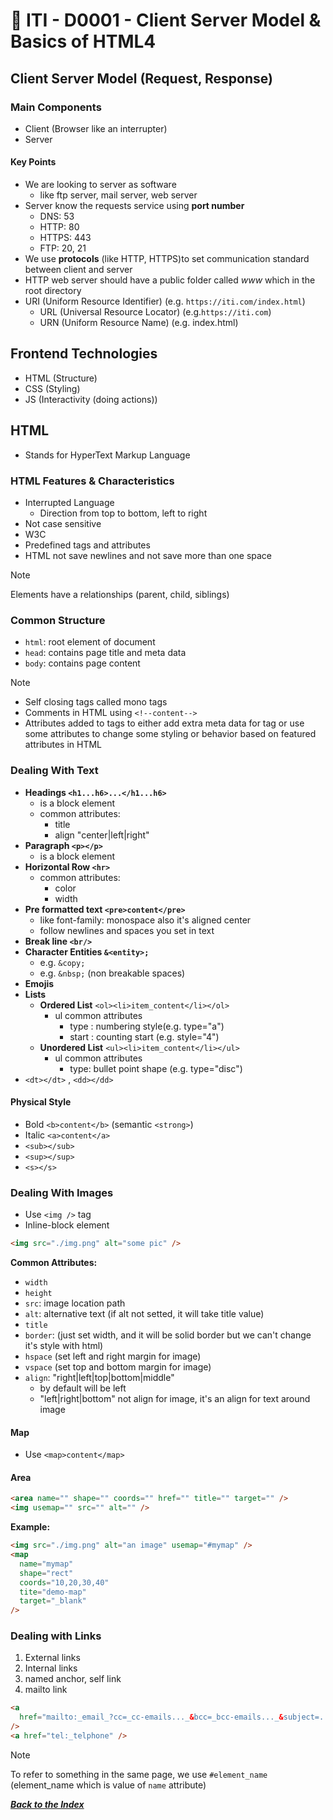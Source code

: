 # 🔖 ITI - D0001 - Client Server Model & Basics of HTML4

## Client Server Model (Request, Response)

### Main Components

- Client (Browser like an interrupter)
- Server

#### Key Points

- We are looking to server as software
  - like ftp server, mail server, web server
- Server know the requests service using **port number**
  - DNS: 53
  - HTTP: 80
  - HTTPS: 443
  - FTP: 20, 21
- We use **protocols** (like HTTP, HTTPS)to set communication standard between client and server
- HTTP web server should have a public folder called _www_ which in the root directory
- URI (Uniform Resource Identifier) (e.g. `https://iti.com/index.html`)
  - URL (Universal Resource Locator) (e.g.`https://iti.com`)
  - URN (Uniform Resource Name) (e.g. index.html)

## Frontend Technologies

- HTML (Structure)
- CSS (Styling)
- JS (Interactivity (doing actions))

## HTML

- Stands for HyperText Markup Language

### HTML Features & Characteristics

- Interrupted Language
  - Direction from top to bottom, left to right
- Not case sensitive
- W3C
- Predefined tags and attributes
- HTML not save newlines and not save more than one space

> [!Note]
> Elements have a relationships (parent, child, siblings)

### Common Structure

- `html`: root element of document
- `head`: contains page title and meta data
- `body`: contains page content

> [!Note]
>
> - Self closing tags called mono tags
> - Comments in HTML using `<!--content-->`
> - Attributes added to tags to either add extra meta data for tag or use some attributes to change some styling or behavior based on featured attributes in HTML

### Dealing With Text

- **Headings `<h1...h6>...</h1...h6>`**
  - is a block element
  - common attributes:
    - title
    - align "center|left|right"
- **Paragraph `<p></p>`**
  - is a block element
- **Horizontal Row `<hr>`**
  - common attributes:
    - color
    - width
- **Pre formatted text `<pre>content</pre>`**
  - like font-family: monospace also it's aligned center
  - follow newlines and spaces you set in text
- **Break line `<br/>`**
- **Character Entities `&<entity>;`**
  - e.g. `&copy;`
  - e.g. `&nbsp;` (non breakable spaces)
- **Emojis**
- **Lists**
  - **Ordered List** `<ol><li>item_content</li></ol>`
    - ul common attributes
      - type : numbering style(e.g. type="a")
      - start : counting start (e.g. style="4")
  - **Unordered List** `<ul><li>item_content</li></ul>`
    - ul common attributes
      - type: bullet point shape (e.g. type="disc")
- `<dt></dt>` , `<dd></dd>`

#### Physical Style

- Bold `<b>content</b>` (semantic `<strong>`)
- Italic `<a>content</a>`
- `<sub></sub>`
- `<sup></sup>`
- `<s></s>`

### Dealing With Images

- Use `<img />` tag
- Inline-block element

```html
<img src="./img.png" alt="some pic" />
```

**Common Attributes:**

- `width`
- `height`
- `src`: image location path
- `alt`: alternative text (if alt not setted, it will take title value)
- `title`
- `border`: (just set width, and it will be solid border but we can't change it's style with html)
- `hspace` (set left and right margin for image)
- `vspace` (set top and bottom margin for image)
- `align`: "right|left|top|bottom|middle"
  - by default will be left
  - "left|right|bottom" not align for image, it's an align for text around image

#### Map

- Use `<map>content</map>`

#### Area

```html
<area name="" shape="" coords="" href="" title="" target="" />
<img usemap="" src="" alt="" />
```

**Example:**

```html
<img src="./img.png" alt="an image" usemap="#mymap" />
<map
  name="mymap"
  shape="rect"
  coords="10,20,30,40"
  tite="demo-map"
  target="_blank"
/>
```

### Dealing with Links

1. External links
2. Internal links
3. named anchor, self link
4. mailto link

```html
<a
  href="mailto:_email_?cc=_cc-emails..._&bcc=_bcc-emails..._&subject=...&body=..."
/>
<a href="tel:_telphone" />
```

> [!Note]
> To refer to something in the same page, we use `#element_name` (element_name which is value of `name` attribute)

_**[Back to the Index](../../README.md#index)**_
